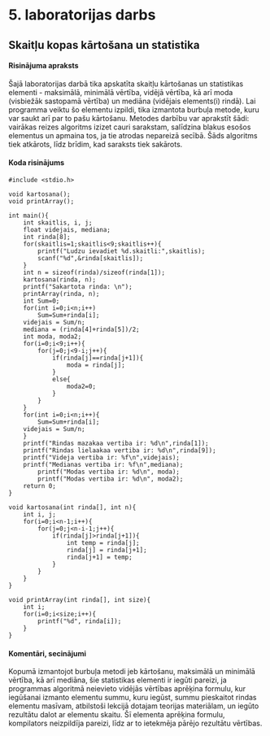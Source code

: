 # 5. laboratorijas darbs
## Skaitļu kopas kārtošana un statistika

#### Risinājuma apraksts 
Šajā laboratorijas darbā tika apskatīta skaitļu kārtošanas un statistikas elementi - maksimālā, minimālā vērtība, vidējā vērtība, kā arī moda (visbiežāk sastopamā vērtība) un mediāna (vidējais elements(i) rindā). Lai programma veiktu šo elementu izpildi, tika izmantota burbuļa metode, kuru var saukt arī par to pašu kārtošanu. Metodes darbību var aprakstīt šādi: vairākas reizes algoritms izizet cauri sarakstam, salīdzina blakus esošos elementus un apmaina tos, ja tie atrodas nepareizā secībā. Šāds algoritms tiek atkārots, līdz brīdim, kad saraksts tiek sakārots. 

#### Koda risinājums
```
#include <stdio.h>

void kartosana();
void printArray();

int main(){
	int skaitlis, i, j;
	float videjais, mediana;
	int rinda[8];
	for(skaitlis=1;skaitlis<9;skaitlis++){
		printf("Ludzu ievadiet %d.skaitli:",skaitlis);
		scanf("%d",&rinda[skaitlis]);
	}
	int n = sizeof(rinda)/sizeof(rinda[1]);
	kartosana(rinda, n);
	printf("Sakartota rinda: \n");
	printArray(rinda, n);
	int Sum=0;
	for(int i=0;i<n;i++)
        Sum=Sum+rinda[i];
	videjais = Sum/n;
    mediana = (rinda[4]+rinda[5])/2;
	int moda, moda2;
	for(i=0;i<9;i++){
		for(j=0;j<9-i;j++){
			if(rinda[j]==rinda[j+1]){
				moda = rinda[j];
			}
			else{
                moda2=0;
			}
		}
	}
	for(int i=0;i<n;i++){
        Sum=Sum+rinda[i];
	videjais = Sum/n;
	}
	printf("Rindas mazakaa vertiba ir: %d\n",rinda[1]);
	printf("Rindas lielaakaa vertiba ir: %d\n",rinda[9]);
	printf("Videja vertiba ir: %f\n",videjais);
	printf("Medianas vertiba ir: %f\n",mediana);
        printf("Modas vertiba ir: %d\n", moda);
        printf("Modas vertiba ir: %d\n", moda2);
	return 0;
}

void kartosana(int rinda[], int n){
	int i, j;
	for(i=0;i<n-1;i++){
		for(j=0;j<n-i-1;j++){
			if(rinda[j]>rinda[j+1]){
				int temp = rinda[j];
				rinda[j] = rinda[j+1];
				rinda[j+1] = temp;
			}
		}
	}
}

void printArray(int rinda[], int size){
	int i;
	for(i=0;i<size;i++){
		printf("%d", rinda[i]);
	}
}
```
#### Komentāri, secinājumi
Kopumā izmantojot burbuļa metodi jeb kārtošanu, maksimālā un minimālā vērtība, kā arī mediāna, šie statistikas elementi ir iegūti pareizi, ja programmas algoritmā neievieto vidējās vērtības aprēķina formulu, kur iegūšanai izmanto elementu summu, kuru iegūst, summu pieskaitot rindas elementu masīvam, atbilstoši lekcijā dotajam teorijas materiālam, un iegūto rezultātu dalot ar elementu skaitu. Šī elementa aprēķina formulu, kompilators neizpildīja pareizi, līdz ar to ietekmēja pārējo rezultātu vērtības.
